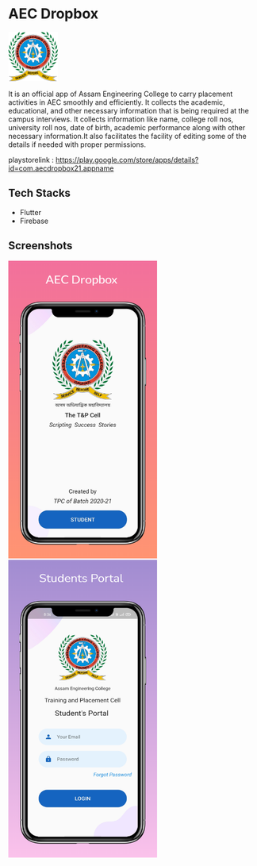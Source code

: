 # AEC Dropbox

<img src = "images/aec.png" height = 100, width = 100>

It is an official app of Assam Engineering College to carry placement activities in AEC smoothly and efficiently. It collects the academic, educational, and other necessary information that is being required at the campus interviews. It collects information like name, college roll nos, university roll nos, date of birth, academic performance along with other necessary information.It also facilitates the facility of editing some of the details if needed with proper permissions.

playstorelink : https://play.google.com/store/apps/details?id=com.aecdropbox21.appname

## Tech Stacks

- Flutter
- Firebase

## Screenshots

<img src = "screen_1.png" height = 600, width = 300>    <img src = "screen_2.png" height = 600, width = 300>




